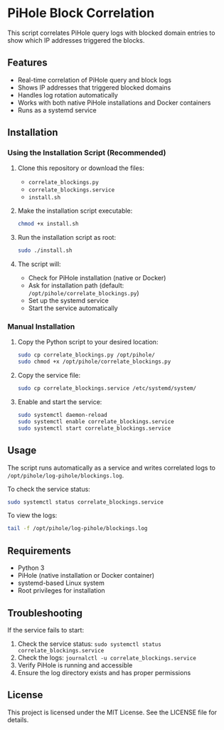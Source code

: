 # PiHole Block Correlation

This script correlates PiHole query logs with blocked domain entries to show which IP addresses triggered the blocks.

## Features

- Real-time correlation of PiHole query and block logs
- Shows IP addresses that triggered blocked domains
- Handles log rotation automatically
- Works with both native PiHole installations and Docker containers
- Runs as a systemd service

## Installation

### Using the Installation Script (Recommended)

1. Clone this repository or download the files:
   - `correlate_blockings.py`
   - `correlate_blockings.service`
   - `install.sh`

2. Make the installation script executable:
   ```bash
   chmod +x install.sh
   ```

3. Run the installation script as root:
   ```bash
   sudo ./install.sh
   ```

4. The script will:
   - Check for PiHole installation (native or Docker)
   - Ask for installation path (default: `/opt/pihole/correlate_blockings.py`)
   - Set up the systemd service
   - Start the service automatically

### Manual Installation

1. Copy the Python script to your desired location:
   ```bash
   sudo cp correlate_blockings.py /opt/pihole/
   sudo chmod +x /opt/pihole/correlate_blockings.py
   ```

2. Copy the service file:
   ```bash
   sudo cp correlate_blockings.service /etc/systemd/system/
   ```

3. Enable and start the service:
   ```bash
   sudo systemctl daemon-reload
   sudo systemctl enable correlate_blockings.service
   sudo systemctl start correlate_blockings.service
   ```

## Usage

The script runs automatically as a service and writes correlated logs to `/opt/pihole/log-pihole/blockings.log`.

To check the service status:
```bash
sudo systemctl status correlate_blockings.service
```

To view the logs:
```bash
tail -f /opt/pihole/log-pihole/blockings.log
```

## Requirements

- Python 3
- PiHole (native installation or Docker container)
- systemd-based Linux system
- Root privileges for installation

## Troubleshooting

If the service fails to start:
1. Check the service status: `sudo systemctl status correlate_blockings.service`
2. Check the logs: `journalctl -u correlate_blockings.service`
3. Verify PiHole is running and accessible
4. Ensure the log directory exists and has proper permissions

## License

This project is licensed under the MIT License. See the LICENSE file for details.

